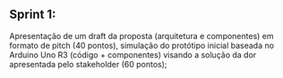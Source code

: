 ## Sprint 1:
Apresentação de um draft da proposta (arquitetura e componentes) em formato de pitch (40 pontos), simulação do protótipo inicial baseada no Arduino Uno R3 (código + componentes) visando a solução da dor apresentada pelo stakeholder (60 pontos);
